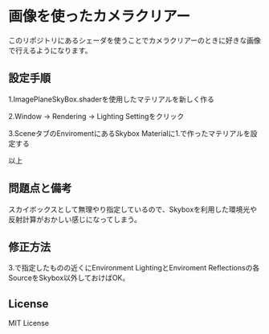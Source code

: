 # 画像を使ったカメラクリアー

このリポジトリにあるシェーダを使うことでカメラクリアーのときに好きな画像で行えるようになります。

## 設定手順

1.ImagePlaneSkyBox.shaderを使用したマテリアルを新しく作る

2.Window -> Rendering -> Lighting Settingをクリック

3.SceneタブのEnviromentにあるSkybox Materialに1.で作ったマテリアルを設定する

以上

## 問題点と備考

スカイボックスとして無理やり指定しているので、Skyboxを利用した環境光や反射計算がおかしい感じになってしまう。

## 修正方法

3.で指定したものの近くにEnvironment LightingとEnviroment Reflectionsの各SourceをSkybox以外しておけばOK。

## License

MIT License


